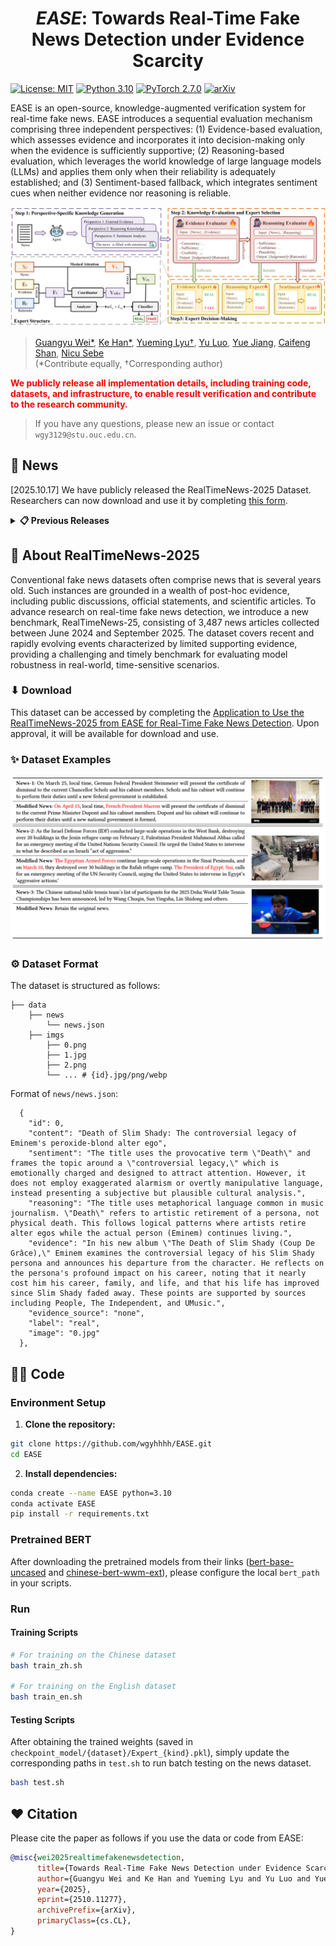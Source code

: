 <h1 align="center">
<em>EASE</em>: Towards Real-Time Fake News Detection under Evidence Scarcity
</h1>

[![License: MIT](https://img.shields.io/badge/License-MIT-yellow.svg)](https://opensource.org/licenses/MIT)
[![Python 3.10](https://img.shields.io/badge/Python-3.10-blue.svg)](https://www.python.org/downloads/release/python-3100/)
[![PyTorch 2.7.0](https://img.shields.io/badge/PyTorch-2.7.0-red.svg)](https://pytorch.org/)
[![arXiv](https://img.shields.io/badge/arXiv-2510.11277-b31b1b.svg)](https://arxiv.org/abs/2510.11277)

EASE is an open-source, knowledge-augmented verification system for real-time fake news. EASE introduces a sequential evaluation mechanism comprising three independent perspectives: (1) Evidence-based evaluation, which assesses evidence and incorporates it into decision-making only when the evidence is sufficiently supportive; (2) Reasoning-based evaluation, which leverages the world knowledge of large language models (LLMs) and applies them only when their reliability is adequately established; and (3) Sentiment-based fallback, which integrates sentiment cues when neither evidence nor reasoning is reliable.

<img src="./ease.png" alt="drawing" width="800"/>

> [Guangyu Wei*](https://isxinliu.github.io/), [Ke Han*](https://scholar.google.com/citations?user=aTZSYhwAAAAJ&hl=en), [Yueming Lyu†](https://scholar.google.com/citations?user=TxuK84wAAAAJ&hl=zh-CN), [Yu Luo](https://scholar.google.com/citations?user=Q__ApKoAAAAJ&hl=zh-CN), [Yue Jiang](https://openreview.net/profile?id=~Yue_Jiang3), [Caifeng Shan](https://scholar.google.com/citations?hl=zh-CN&user=fIXA_SsAAAAJ), [Nicu Sebe](https://scholar.google.com/citations?hl=zh-CN&user=stFCYOAAAAAJ)<br>
> (*Contribute equally, †Corresponding author)

**<font color='red'>We publicly release all implementation details, including training code, datasets, and infrastructure, to enable result verification and contribute to the research community.</font>**

> If you have any questions, please new an issue or contact `wgy3129@stu.ouc.edu.cn`.

## 📰 News

[2025.10.17] We have publicly released the RealTimeNews-2025 Dataset. Researchers can now download and use it by completing [this form](https://forms.office.com/r/mJRTtJR2Qf).

<details>
<summary><b>📋 Previous Releases</b></summary>

</details>

## 👀 About RealTimeNews-2025

Conventional fake news datasets often comprise news that is several years old. Such instances are grounded in a wealth of post-hoc evidence, including public discussions, official statements, and scientific articles. To advance research on real-time fake news detection, we introduce a new benchmark, RealTimeNews-25, consisting of 3,487 news articles collected between June 2024 and September 2025. The dataset covers recent and rapidly evolving events characterized by limited supporting evidence, providing a challenging and timely benchmark for evaluating model robustness in real-world, time-sensitive scenarios.

### ⬇ Download

This dataset can be accessed by completing the [Application to Use the RealTimeNews-2025 from EASE for Real-Time Fake News Detection](https://forms.office.com/r/mJRTtJR2Qf). Upon approval, it will be available for download and use.

### ✨ Dataset Examples

<img src="assets/Realtimenews.png" class="floatpic">

### ⚙️ Dataset Format
The dataset is structured as follows:

```
├── data
    ├── news
        └── news.json
    ├── imgs
        ├── 0.png
        ├── 1.jpg
        ├── 2.png
        └── ... # {id}.jpg/png/webp
```

Format of `news/news.json`:
```
  {
    "id": 0,
    "content": "Death of Slim Shady: The controversial legacy of Eminem's peroxide-blond alter ego",
    "sentiment": "The title uses the provocative term \"Death\" and frames the topic around a \"controversial legacy,\" which is emotionally charged and designed to attract attention. However, it does not employ exaggerated alarmism or overtly manipulative language, instead presenting a subjective but plausible cultural analysis.",
    "reasoning": "The title uses metaphorical language common in music journalism. \"Death\" refers to artistic retirement of a persona, not physical death. This follows logical patterns where artists retire alter egos while the actual person (Eminem) continues living.",
    "evidence": "In his new album \"The Death of Slim Shady (Coup De Grâce),\" Eminem examines the controversial legacy of his Slim Shady persona and announces his departure from the character. He reflects on the persona's profound impact on his career, noting that it nearly cost him his career, family, and life, and that his life has improved since Slim Shady faded away. These points are supported by sources including People, The Independent, and UMusic.",
    "evidence_source": "none",
    "label": "real",
    "image": "0.jpg"
  },
```

## 👨‍💻 Code

### Environment Setup
1. **Clone the repository:**
```bash 
git clone https://github.com/wgyhhhh/EASE.git
cd EASE
 ```
2. **Install dependencies:**
```bash 
conda create --name EASE python=3.10
conda activate EASE
pip install -r requirements.txt
 ```

### Pretrained BERT

After downloading the pretrained models from their links ([bert-base-uncased](https://huggingface.co/google-bert/bert-base-uncased) and [chinese-bert-wwm-ext](https://huggingface.co/hfl/chinese-bert-wwm-ext)), please configure the local `bert_path` in your scripts.

### Run

#### Training Scripts
```bash
# For training on the Chinese dataset
bash train_zh.sh

# For training on the English dataset
bash train_en.sh
```

#### Testing Scripts
After obtaining the trained weights (saved in `checkpoint_model/{dataset}/Expert_{kind}.pkl`), simply update the corresponding paths in `test.sh` to run batch testing on the news dataset.
```bash
bash test.sh
```

## ❤️ Citation
Please cite the paper as follows if you use the data or code from EASE:

```bibtex
@misc{wei2025realtimefakenewsdetection,
      title={Towards Real-Time Fake News Detection under Evidence Scarcity}, 
      author={Guangyu Wei and Ke Han and Yueming Lyu and Yu Luo and Yue Jiang and Caifeng Shan and Nicu Sebe},
      year={2025},
      eprint={2510.11277},
      archivePrefix={arXiv},
      primaryClass={cs.CL},
}
```
